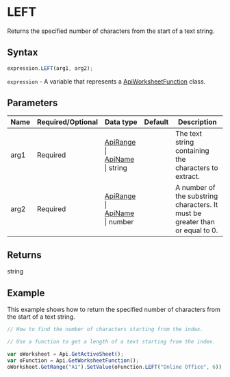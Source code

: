# LEFT

Returns the specified number of characters from the start of a text string.

## Syntax

```javascript
expression.LEFT(arg1, arg2);
```

`expression` - A variable that represents a [ApiWorksheetFunction](../ApiWorksheetFunction.md) class.

## Parameters

| **Name** | **Required/Optional** | **Data type** | **Default** | **Description** |
| ------------- | ------------- | ------------- | ------------- | ------------- |
| arg1 | Required | [ApiRange](../../ApiRange/ApiRange.md) \| [ApiName](../../ApiName/ApiName.md) \| string |  | The text string containing the characters to extract. |
| arg2 | Required | [ApiRange](../../ApiRange/ApiRange.md) \| [ApiName](../../ApiName/ApiName.md) \| number |  | A number of the substring characters. It must be greater than or equal to 0. |

## Returns

string

## Example

This example shows how to return the specified number of characters from the start of a text string.

```javascript editor-xlsx
// How to find the number of characters starting from the index.

// Use a function to get a length of a text starting from the index.

var oWorksheet = Api.GetActiveSheet();
var oFunction = Api.GetWorksheetFunction();
oWorksheet.GetRange("A1").SetValue(oFunction.LEFT("Online Office", 6));
```
